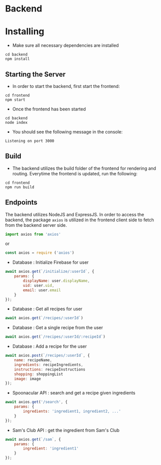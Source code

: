 # Backend

# Installing
- Make sure all necessary dependencies are installed 
```shell
cd backend
npm install
```

## Starting the Server
- In order to start the backend, first start the frontend:
```shell
cd frontend
npm start
```
- Once the frontend has been started
```shell
cd backend
node index
```
- You should see the following message in the console:
```
Listening on port 3000
```

## Build
- The backend utilizes the build folder of the frontend for rendering and routing. Everytime the frontend is updated, run the following:
```shell
cd frontend
npm run build
```

## Endpoints
The backend utilizes NodeJS and ExpressJS. In order to access the backend, the package `axios` is utilized in the frontend client side to fetch from the backend server side. 
```javascript
import axios from 'axios'
``` 
or
```javascript
const axios = require ('axios')
```
- Database : Initialize Firebase for user
```javascript
await axios.get(`/initialize/:userId`, {
	params: {
		displayName: user.displayName,
		uid: user.uid,
		email: user.email
	}
});
```
- Database : Get all recipes for user
```javascript
await axios.get(`/recipes/:userId`)
```
- Database : Get a single recipe from the user
```javascript
await axios.get(`/recipes/:userId/:recipeId`)
```
- Database : Add a recipe for the user
```javascript
await axios.post(`/recipes/:userId`, {
	name: recipeName,
	ingredients: recipeIngredients,
	instructions: recipeInstructions
	shopping: shoppingList
	image: image
});
```

- Spoonacular API : search and get a recipe given ingredients
```javascript
await axios.get('/search', {
	params: {
		ingredients: 'ingredient1, ingredient2, ...'
	}
});
```

- Sam's Club API : get the ingredient from Sam's Club
```javascript
await axios.get(`/sam`, {
	params: {
		ingredient: 'ingredient1'
	}
});
```